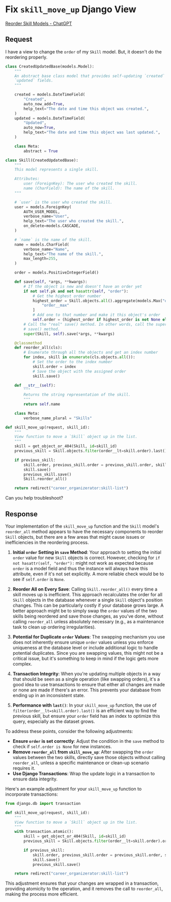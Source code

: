# Fix `skill_move_up` Django View

[Reorder Skill Models - ChatGPT](https://chat.openai.com/share/5591fa64-b502-4c5a-80d2-2510ca4a202a)

## Request

I have a view to change the `order` of my `Skill` model. But, it doesn't do the reordering properly.

```python
class CreatedUpdatedBase(models.Model):
    """
    An abstract base class model that provides self-updating `created` and
    `updated` fields.
    """

    created = models.DateTimeField(
        "Created",
        auto_now_add=True,
        help_text="The date and time this object was created.",
    )
    updated = models.DateTimeField(
        "Updated",
        auto_now=True,
        help_text="The date and time this object was last updated.",
    )

    class Meta:
        abstract = True

class Skill(CreatedUpdatedBase):
    """
    This model represents a single skill.

    Attributes:
        user (ForeignKey): The user who created the skill.
        name (CharField): The name of the skill.
    """

    # `user` is the user who created the skill.
    user = models.ForeignKey(
        AUTH_USER_MODEL,
        verbose_name="User",
        help_text="The user who created the skill.",
        on_delete=models.CASCADE,
    )

    # `name` is the name of the skill.
    name = models.CharField(
        verbose_name="Name",
        help_text="The name of the skill.",
        max_length=255,
    )

    order = models.PositiveIntegerField()

    def save(self, *args, **kwargs):
        # If the object is new and doesn't have an order yet
        if not self.pk and not hasattr(self, "order"):
            # Get the highest order number
            highest_order = Skill.objects.all().aggregate(models.Max("order"))[
                "order__max"
            ]
            # Add one to that number and make it this object's order
            self.order = (highest_order if highest_order is not None else -1) + 1
        # Call the "real" save() method. In other words, call the super class'
        # save() method.
        super(Skill, self).save(*args, **kwargs)

    @classmethod
    def reorder_all(cls):
        # Enumerate through all the objects and get an index number
        for index, skill in enumerate(cls.objects.all()):
            # Set the order to the index number
            skill.order = index
            # Save the object with the assigned order
            skill.save()

    def __str__(self):
        """
        Returns the string representation of the skill.
        """
        return self.name

    class Meta:
        verbose_name_plural = "Skills"
```

```python
def skill_move_up(request, skill_id):
    """
    View function to move a `Skill` object up in the list.
    """
    skill = get_object_or_404(Skill, id=skill_id)
    previous_skill = Skill.objects.filter(order__lt=skill.order).last()

    if previous_skill:
        skill.order, previous_skill.order = previous_skill.order, skill.order
        skill.save()
        previous_skill.save()
        Skill.reorder_all()

    return redirect("career_organizerator:skill-list")
```

Can you help troubleshoot?

## Response

Your implementation of the `skill_move_up` function and the `Skill` model's `reorder_all` method appears to have the necessary components to reorder `Skill` objects, but there are a few areas that might cause issues or inefficiencies in the reordering process.

1. **Initial `order` Setting in `save` Method**: Your approach to setting the initial `order` value for new `Skill` objects is correct. However, checking for `if not hasattr(self, "order"):` might not work as expected because `order` is a model field and thus the instance will always have this attribute, even if it's not set explicitly. A more reliable check would be to see if `self.order` is `None`.

2. **Reorder All on Every Save**: Calling `Skill.reorder_all()` every time a skill moves up is inefficient. This approach recalculates the order for all `Skill` objects in the database whenever a single `Skill` object's position changes. This can be particularly costly if your database grows large. A better approach might be to simply swap the `order` values of the two skills being reordered and save those changes, as you've done, without calling `reorder_all` unless absolutely necessary (e.g., as a maintenance task to clean up ordering irregularities).

3. **Potential for Duplicate `order` Values**: The swapping mechanism you use does not inherently ensure unique `order` values unless you enforce uniqueness at the database level or include additional logic to handle potential duplicates. Since you are swapping values, this might not be a critical issue, but it's something to keep in mind if the logic gets more complex.

4. **Transaction Integrity**: When you're updating multiple objects in a way that should be seen as a single operation (like swapping orders), it's a good idea to use transactions to ensure that either all changes are made or none are made if there's an error. This prevents your database from ending up in an inconsistent state.

5. **Performance with `last()`**: In your `skill_move_up` function, the use of `filter(order__lt=skill.order).last()` is an efficient way to find the previous skill, but ensure your `order` field has an index to optimize this query, especially as the dataset grows.

To address these points, consider the following adjustments:

- **Ensure `order` is set correctly**: Adjust the condition in the `save` method to check if `self.order is None` for new instances.
- **Remove `reorder_all` from `skill_move_up`**: After swapping the `order` values between the two skills, directly save those objects without calling `reorder_all`, unless a specific maintenance or clean-up scenario requires it.
- **Use Django Transactions**: Wrap the update logic in a transaction to ensure data integrity.

Here's an example adjustment for your `skill_move_up` function to incorporate transactions:

```python
from django.db import transaction

def skill_move_up(request, skill_id):
    """
    View function to move a `Skill` object up in the list.
    """
    with transaction.atomic():
        skill = get_object_or_404(Skill, id=skill_id)
        previous_skill = Skill.objects.filter(order__lt=skill.order).order_by('-order').first()

        if previous_skill:
            skill.order, previous_skill.order = previous_skill.order, skill.order
            skill.save()
            previous_skill.save()

    return redirect("career_organizerator:skill-list")
```

This adjustment ensures that your changes are wrapped in a transaction, providing atomicity to the operation, and it removes the call to `reorder_all`, making the process more efficient.